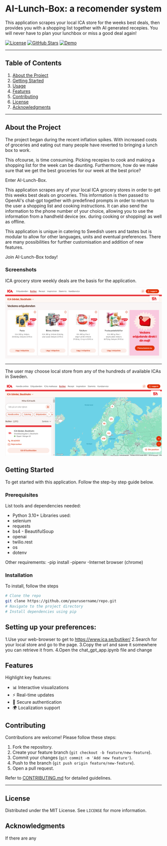 
# AI-Lunch-Box: a recomender system

This application scrapes your local ICA store for the weeks best deals, then provides you with a shopping list together with AI generated recepies. You will never have to plan your lunchbox or miss a good deal again!

[![License](https://img.shields.io/badge/license-MIT-blue.svg)](LICENSE)
[![GitHub Stars](https://img.shields.io/github/stars/cajjster/lunch_box_planner.svg)](https://github.com/cajjster/lunch_box_planner/stargazers)
[![Demo](https://img.shields.io/badge/demo-live-brightgreen)](https://your-live-demo-link.com)

---

## Table of Contents

1. [About the Project](#about-the-project)
2. [Getting Started](#getting-started)
3. [Usage](#usage)
4. [Features](#features)
5. [Contributing](#contributing)
6. [License](#license)
7. [Acknowledgments](#acknowledgments)

---

## About the Project

The project began during the recent inflation spikes. With increased costs of groceries and eating out many people have reverted to bringing a lunch box to work. 

This ofcourse, is time consuming. Picking recepies to cook and making a shopping list for the week can be daunting. Furthermore, how do we make sure that we get the best groceries for our week at the best price?

Enter AI-Lunch-Box. 

This application scrapes any of your local ICA grocery stores in order to get this weeks best deals on groceries. 
This information is then passed to OpenAI's chat-gpt together with predefined prompts in order to return to the user a shopping list and cooking instructions. It can also send the information to the phone number of your choice, allowing you to use the information from a handheld device (ex. during cooking or shopping) as well as offline.

This application is unique in catering to Swedish users and tastes but is modular to allow for other languages, units and eventual preferences. There are many possibilities for further customisation and addition of new features.

Join AI-Lunch-Box today!


### Screenshots

ICA grocery store weekly deals are the basis for the application.  

![Screenshot of the project](pic.png)


---
The user may choose local store from any of the hundreds of available ICAs in Sweden. 

![Screenshot of the project](ica2.png)


## Getting Started

To get started with this application. Follow the step-by step guide below. 

### Prerequisites

List tools and dependencies needed:
- Python 3.10+
Libraries used:
- selenium
- requests
- bs4 - BeautifulSoup
- openai
- twilio.rest
- os
- dotenv

Other requirements:
-pip install
-pipenv
-Internet browser (chrome)



### Installation

To install, follow the steps

```bash
# Clone the repo
git clone https://github.com/yourusername/repo.git
# Navigate to the project directory
# Install dependencies using pip
```

## Setting up your preferences:
1.Use your web-browser to get to https://www.ica.se/butiker/
2.Search for your local store and go to the page.
3.Copy the url and save it somewhere you can retrieve it from. 
4.Open the chat_gpt_app.ipynb file and change 



## Features

Highlight key features:

- 📊 Interactive visualizations
- ⚡ Real-time updates
- 🔐 Secure authentication
- 🌍 Localization support

## Contributing

Contributions are welcome! Please follow these steps:

1. Fork the repository.
2. Create your feature branch (`git checkout -b feature/new-feature`).
3. Commit your changes (`git commit -m 'Add new feature'`).
4. Push to the branch (`git push origin feature/new-feature`).
5. Open a pull request.

Refer to [CONTRIBUTING.md](CONTRIBUTING.md) for detailed guidelines.

---

## License

Distributed under the MIT License. See `LICENSE` for more information.

## Acknowledgments

If there are any
